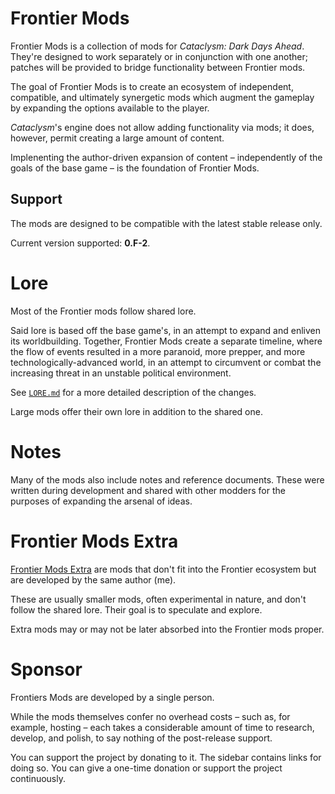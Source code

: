 # Frontier Mods

Frontier Mods is a collection of mods for *Cataclysm: Dark Days Ahead*. They're designed to work separately or in conjunction with one another; patches will be provided to bridge functionality between Frontier mods.

The goal of Frontier Mods is to create an ecosystem of independent, compatible, and ultimately synergetic mods which augment the gameplay by expanding the options available to the player.

*Cataclysm*'s engine does not allow adding functionality via mods; it does, however, permit creating a large amount of content.

Implenenting the author-driven expansion of content – independently of the goals of the base game – is the foundation of Frontier Mods.


## Support

The mods are designed to be compatible with the latest stable release only.

Current version supported: **0.F-2**.


# Lore

Most of the Frontier mods follow shared lore.

Said lore is based off the base game's, in an attempt to expand and enliven its worldbuilding. Together, Frontier Mods create a separate timeline, where the flow of events resulted in a more paranoid, more prepper, and more technologically-advanced world, in an attempt to circumvent or combat the increasing threat in an unstable political environment.

See [`LORE.md`](LORE.md) for a more detailed description of the changes.

Large mods offer their own lore in addition to the shared one.


# Notes

Many of the mods also include notes and reference documents. These were written during development and shared with other modders for the purposes of expanding the arsenal of ideas.


# Frontier Mods Extra

[Frontier Mods Extra](https://github.com/FrontierModsExtra) are mods that don't fit into the Frontier ecosystem but are developed by the same author (me).

These are usually smaller mods, often experimental in nature, and don't follow the shared lore. Their goal is to speculate and explore.

Extra mods may or may not be later absorbed into the Frontier mods proper.


# Sponsor

Frontiers Mods are developed by a single person.

While the mods themselves confer no overhead costs – such as, for example, hosting – each takes a considerable amount of time to research, develop, and polish, to say nothing of the post-release support.

You can support the project by donating to it. The sidebar contains links for doing so. You can give a one-time donation or support the project continuously.